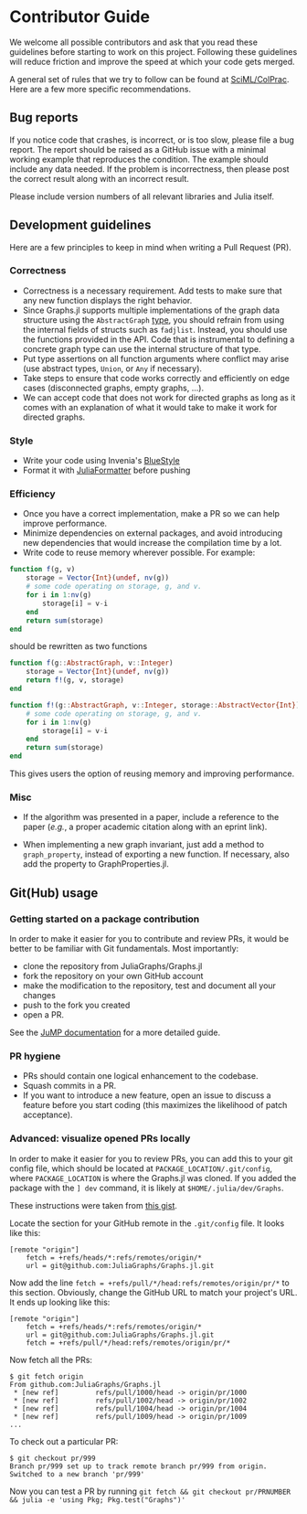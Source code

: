 # Contributor Guide

We welcome all possible contributors and ask that you read these guidelines before starting to work on this project.
Following these guidelines will reduce friction and improve the speed at which your code gets merged.

A general set of rules that we try to follow can be found at [SciML/ColPrac](https://github.com/SciML/ColPrac).
Here are a few more specific recommendations.

## Bug reports

If you notice code that crashes, is incorrect, or is too slow, please file a bug report. The report should be raised as a GitHub issue with a minimal working example that reproduces the condition.
The example should include any data needed. If the problem is incorrectness, then please post the correct result along with an incorrect result.

Please include version numbers of all relevant libraries and Julia itself.

## Development guidelines

Here are a few principles to keep in mind when writing a Pull Request (PR).

### Correctness

- Correctness is a necessary requirement. Add tests to make sure that any new function displays the right behavior.
- Since Graphs.jl supports multiple implementations of the graph data structure using the `AbstractGraph` [type](https://juliagraphs.github.io/Graphs.jl/latest/types.html#AbstractGraph-Type-1), you should refrain from using the internal fields of structs such as `fadjlist`. Instead, you should use the functions provided in the API. Code that is instrumental to defining a concrete graph type can use the internal structure of that type.
- Put type assertions on all function arguments where conflict may arise (use abstract types, `Union`, or `Any` if necessary).
- Take steps to ensure that code works correctly and efficiently on edge cases (disconnected graphs, empty graphs, ...).
- We can accept code that does not work for directed graphs as long as it comes with an explanation of what it would take to make it work for directed graphs.

### Style

- Write your code using Invenia's [BlueStyle](https://github.com/invenia/BlueStyle)
- Format it with [JuliaFormatter](https://github.com/domluna/JuliaFormatter.jl) before pushing

### Efficiency

- Once you have a correct implementation, make a PR so we can help improve performance.
- Minimize dependencies on external packages, and avoid introducing new dependencies that would increase the compilation time by a lot.
- Write code to reuse memory wherever possible. For example:

```julia
function f(g, v)
    storage = Vector{Int}(undef, nv(g))
    # some code operating on storage, g, and v.
    for i in 1:nv(g)
        storage[i] = v-i
    end
    return sum(storage)
end
```

should be rewritten as two functions

```julia
function f(g::AbstractGraph, v::Integer)
    storage = Vector{Int}(undef, nv(g))
    return f!(g, v, storage)
end

function f!(g::AbstractGraph, v::Integer, storage::AbstractVector{Int})
    # some code operating on storage, g, and v.
    for i in 1:nv(g)
        storage[i] = v-i
    end
    return sum(storage)
end
```

This gives users the option of reusing memory and improving performance.

### Misc

- If the algorithm was presented in a paper, include a reference to the paper (_e.g._, a proper academic citation along with an eprint link).

- When implementing a new graph invariant, just add a method to `graph_property`, instead of exporting a new function. If necessary, also add the property to GraphProperties.jl.

## Git(Hub) usage

### Getting started on a package contribution

In order to make it easier for you to contribute and review PRs, it would be better to be familiar with Git fundamentals.
Most importantly:

- clone the repository from JuliaGraphs/Graphs.jl
- fork the repository on your own GitHub account
- make the modification to the repository, test and document all your changes
- push to the fork you created
- open a PR.

See the [JuMP documentation](https://jump.dev/JuMP.jl/dev/developers/contributing/) for a more detailed guide.

### PR hygiene

- PRs should contain one logical enhancement to the codebase.
- Squash commits in a PR.
- If you want to introduce a new feature, open an issue to discuss a feature before you start coding (this maximizes the likelihood of patch acceptance).

### Advanced: visualize opened PRs locally

In order to make it easier for you to review PRs, you can add this to your git config file, which should be located at `PACKAGE_LOCATION/.git/config`, where `PACKAGE_LOCATION` is where the Graphs.jl was cloned.
If you added the package with the `] dev` command, it is likely at `$HOME/.julia/dev/Graphs`.

These instructions were taken from [this gist](https://gist.github.com/piscisaureus/3342247).

Locate the section for your GitHub remote in the `.git/config` file. It looks like this:

```
[remote "origin"]
    fetch = +refs/heads/*:refs/remotes/origin/*
    url = git@github.com:JuliaGraphs/Graphs.jl.git
```

Now add the line `fetch = +refs/pull/*/head:refs/remotes/origin/pr/*` to this section. Obviously, change the GitHub URL to match your project's URL. It ends up looking like this:

```
[remote "origin"]
    fetch = +refs/heads/*:refs/remotes/origin/*
    url = git@github.com:JuliaGraphs/Graphs.jl.git
    fetch = +refs/pull/*/head:refs/remotes/origin/pr/*
```

Now fetch all the PRs:

```
$ git fetch origin
From github.com:JuliaGraphs/Graphs.jl
 * [new ref]         refs/pull/1000/head -> origin/pr/1000
 * [new ref]         refs/pull/1002/head -> origin/pr/1002
 * [new ref]         refs/pull/1004/head -> origin/pr/1004
 * [new ref]         refs/pull/1009/head -> origin/pr/1009
...
```

To check out a particular PR:

```
$ git checkout pr/999
Branch pr/999 set up to track remote branch pr/999 from origin.
Switched to a new branch 'pr/999'
```

Now you can test a PR by running `git fetch && git checkout pr/PRNUMBER && julia -e 'using Pkg; Pkg.test("Graphs")'`
